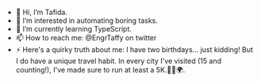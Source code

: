 - 👋 Hi, I’m Tafida.
- 👀 I’m interested in automating boring tasks.
- 🌱 I’m currently learning TypeScript.
- 📫 How to reach me: @EngrTaffy on twitter
- ⚡ Here's a quirky truth about me: I have two birthdays... just kidding!
      But I do have a unique travel habit. In every city I've visited (15 and counting!), I've made sure to run at least a 5K.🏃‍♂️🌍.

<!---
only1taffy/only1taffy is a ✨ special ✨ repository because its `README.md` (this file) appears on your GitHub profile.
You can click the Preview link to take a look at your changes.
--->
